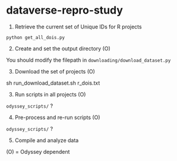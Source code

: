 # dataverse-repro-study

1. Retrieve the current set of Unique IDs for R projects

```python get_all_dois.py```

2. Create and set the output directory (O)

You should modify the filepath in `downloading/download_dataset.py`

3. Download the set of projects (O)

sh run_download_dataset.sh r_dois.txt <API KEY>

3. Run scripts in all projects (O)

`odyssey_scripts/` ?

4. Pre-process and re-run scripts (O)

`odyssey_scripts/` ?

5. Compile and analyze data



(O) = Odyssey dependent
